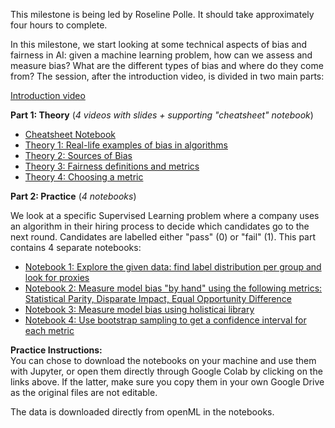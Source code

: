 This milestone is being led by Roseline Polle. It should take approximately four hours to complete. 

In this milestone, we start looking at some technical aspects of bias and fairness in AI: given a machine learning problem, how can we assess and measure bias? What are the different types of bias and where do they come from? The session, after the introduction video, is divided in two main parts:

[Introduction video](https://youtu.be/_1-5o6lsELE)

**Part 1: Theory** (_4 videos with slides + supporting "cheatsheet" notebook_)
- [Cheatsheet Notebook](https://github.com/alan-turing-institute/bias-in-AI-course/blob/main/Milestone3_Sources-Forms-and-Quantification-of-Bias-in-AI/M3_Theory_SupportingNotebook_CheatSheet.ipynb)
- [Theory 1: Real-life examples of bias in algorithms](https://youtu.be/NF8VRGJDI_g)
- [Theory 2: Sources of Bias](https://youtu.be/k6LGIngVhac)
- [Theory 3: Fairness definitions and metrics](https://youtu.be/OniWmcNKNRI)
- [Theory 4: Choosing a metric](https://youtu.be/_snpZmLfVlk)

**Part 2: Practice** (_4 notebooks_)

We look at a specific Supervised Learning problem where a company uses an algorithm in their hiring process to decide which candidates go to the next round. Candidates are labelled either "pass" (0) or "fail" (1).  This part contains 4 separate notebooks:
- [Notebook 1: Explore the given data: find label distribution per group and look for proxies](https://colab.research.google.com/github/alan-turing-institute/bias-in-AI-course/blob/main/Milestone3_Sources-Forms-and-Quantification-of-Bias-in-AI/notebooks/M3_Practice_1_Explore_data.ipynb)
- [Notebook 2: Measure model bias "by hand" using the following metrics: Statistical Parity, Disparate Impact, Equal Opportunity Difference](https://colab.research.google.com/github/alan-turing-institute/bias-in-AI-course/blob/main/Milestone3_Sources-Forms-and-Quantification-of-Bias-in-AI/notebooks/M3_Practice_2_Evaluate_fairness_metrics_manually.ipynb)
- [Notebook 3: Measure model bias using holisticai library](https://colab.research.google.com/github/alan-turing-institute/bias-in-AI-course/blob/main/Milestone3_Sources-Forms-and-Quantification-of-Bias-in-AI/notebooks/M3_Practice_3_Evaluate_fairness_metrics_with_holisticai.ipynb)
- [Notebook 4: Use bootstrap sampling to get a confidence interval for each metric](https://colab.research.google.com/github/alan-turing-institute/bias-in-AI-course/blob/main/Milestone3_Sources-Forms-and-Quantification-of-Bias-in-AI/notebooks/M3_Practice_4_Example_code_get_a_confidence_interval.ipynb)


**Practice Instructions:** <br>
You can chose to download the notebooks on your machine and use them with Jupyter, or open them directly through Google Colab by clicking on the links above. If the latter, make sure you copy them in your own Google Drive as the original files are not editable.

The data is downloaded directly from openML in the notebooks. 
